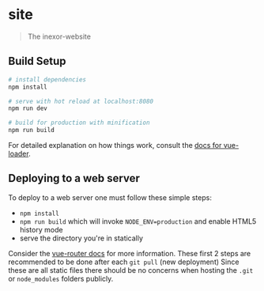 # site

> The inexor-website

## Build Setup

``` bash
# install dependencies
npm install

# serve with hot reload at localhost:8080
npm run dev

# build for production with minification
npm run build
```

For detailed explanation on how things work, consult the [docs for vue-loader](http://vuejs.github.io/vue-loader).

## Deploying to a web server
To deploy to a web server one must follow these simple steps:

- `npm install`
- `npm run build` which will invoke `NODE_ENV=production` and enable HTML5 history mode
- serve the directory you're in statically

Consider the [vue-router docs](https://router.vuejs.org/en/essentials/history-mode.html) for more information.
These first 2 steps are recommended to be done after each `git pull` (new deployment)
Since these are all static files there should be no concerns when hosting the `.git` or `node_modules` folders publicly.
